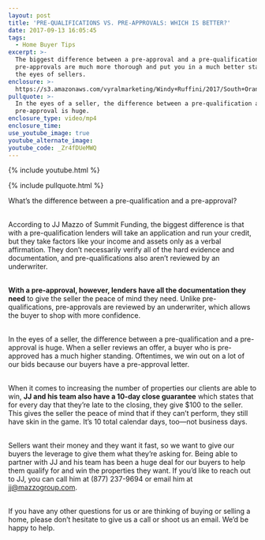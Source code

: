 ```yaml
---
layout: post
title: 'PRE-QUALIFICATIONS VS. PRE-APPROVALS: WHICH IS BETTER?'
date: 2017-09-13 16:05:45
tags:
  - Home Buyer Tips
excerpt: >-
  The biggest difference between a pre-approval and a pre-qualification is
  pre-approvals are much more thorough and put you in a much better standing in
  the eyes of sellers.
enclosure: >-
  https://s3.amazonaws.com/vyralmarketing/Windy+Ruffini/2017/South+Orange+County+Real+Estate-+The+Difference+Between+Pre-Qualifications+and+Pre-Approvals.mp4
pullquote: >-
  In the eyes of a seller, the difference between a pre-qualification and a
  pre-approval is huge.
enclosure_type: video/mp4
enclosure_time:
use_youtube_image: true
youtube_alternate_image:
youtube_code: _Zr4fDUeMWQ
---
```



{% include youtube.html %}

{% include pullquote.html %}

What’s the difference between a pre-qualification and a pre-approval?

<br>According to JJ Mazzo of Summit Funding, the biggest difference is that with a pre-qualification lenders will take an application and run your credit, but they take factors like your income and assets only as a verbal affirmation. They don’t necessarily verify all of the hard evidence and documentation, and pre-qualifications also aren’t reviewed by an underwriter.

<br>**With a pre-approval, however, lenders have all the documentation they need** to give the seller the peace of mind they need. Unlike pre-qualifications, pre-approvals are reviewed by an underwriter, which allows the buyer to shop with more confidence.

<br>In the eyes of a seller, the difference between a pre-qualification and a pre-approval is huge. When a seller reviews an offer, a buyer who is pre-approved has a much higher standing. Oftentimes, we win out on a lot of our bids because our buyers have a pre-approval letter.

<br>When it comes to increasing the number of properties our clients are able to win, **JJ and his team also have a 10-day close guarantee** which states that for every day that they’re late to the closing, they give $100 to the seller. This gives the seller the peace of mind that if they can’t perform, they still have skin in the game. It’s 10 total calendar days, too—not business days.

<br>Sellers want their money and they want it fast, so we want to give our buyers the leverage to give them what they’re asking for. Being able to partner with JJ and his team has been a huge deal for our buyers to help them qualify for and win the properties they want. If you’d like to reach out to JJ, you can call him at (877) 237-9694 or email him at [jj@mazzogroup.com](javascript:void(location.href='mailto:'+String.fromCharCode(106,106,64,109,97,122,122,111,103,114,111,117,112,46,99,111,109))).

<br>If you have any other questions for us or are thinking of buying or selling a home, please don’t hesitate to give us a call or shoot us an email. We’d be happy to help.
